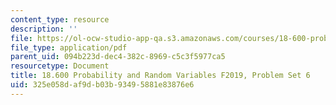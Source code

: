 ```yaml
---
content_type: resource
description: ''
file: https://ol-ocw-studio-app-qa.s3.amazonaws.com/courses/18-600-probability-and-random-variables-fall-2019/325e058daf9db03b93495881e83876e6_MIT18_600F19_Pset6.pdf
file_type: application/pdf
parent_uid: 094b223d-dec4-382c-8969-c5c3f5977ca5
resourcetype: Document
title: 18.600 Probability and Random Variables F2019, Problem Set 6
uid: 325e058d-af9d-b03b-9349-5881e83876e6
---
```

